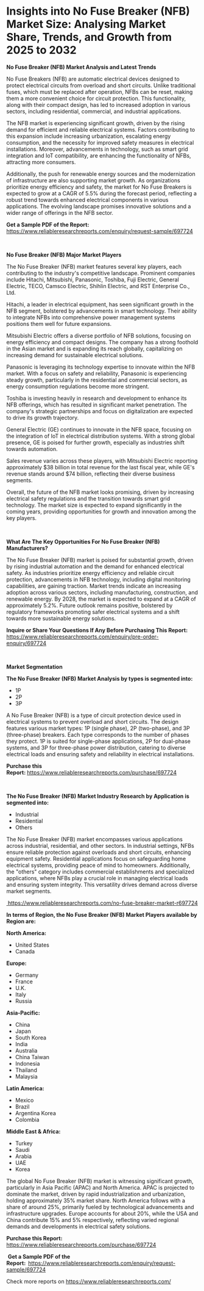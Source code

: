 <p><h1>Insights into No Fuse Breaker (NFB) Market Size: Analysing Market Share, Trends, and Growth from 2025 to 2032</h1></p><p><strong>No Fuse Breaker (NFB) Market Analysis and Latest Trends</strong></p>
<p><p>No Fuse Breakers (NFB) are automatic electrical devices designed to protect electrical circuits from overload and short circuits. Unlike traditional fuses, which must be replaced after operation, NFBs can be reset, making them a more convenient choice for circuit protection. This functionality, along with their compact design, has led to increased adoption in various sectors, including residential, commercial, and industrial applications.</p><p>The NFB market is experiencing significant growth, driven by the rising demand for efficient and reliable electrical systems. Factors contributing to this expansion include increasing urbanization, escalating energy consumption, and the necessity for improved safety measures in electrical installations. Moreover, advancements in technology, such as smart grid integration and IoT compatibility, are enhancing the functionality of NFBs, attracting more consumers.</p><p>Additionally, the push for renewable energy sources and the modernization of infrastructure are also supporting market growth. As organizations prioritize energy efficiency and safety, the market for No Fuse Breakers is expected to grow at a CAGR of 5.5% during the forecast period, reflecting a robust trend towards enhanced electrical components in various applications. The evolving landscape promises innovative solutions and a wider range of offerings in the NFB sector.</p></p>
<p><strong>Get a Sample PDF of the Report:&nbsp;</strong> <a href="https://www.reliableresearchreports.com/enquiry/request-sample/697724?utm_campaign=2891&utm_medium=2&utm_source=Github&utm_content=ia&utm_term=27022025&utm_id=no-fuse-breaker-nfb">https://www.reliableresearchreports.com/enquiry/request-sample/697724</a></p>
<p>&nbsp;</p>
<p><strong>No Fuse Breaker (NFB) Major Market Players</strong></p>
<p><p>The No Fuse Breaker (NFB) market features several key players, each contributing to the industry's competitive landscape. Prominent companies include Hitachi, Mitsubishi, Panasonic, Toshiba, Fuji Electric, General Electric, TECO, Camsco Electric, Shihlin Electric, and RST Enterprise Co., Ltd.</p><p>Hitachi, a leader in electrical equipment, has seen significant growth in the NFB segment, bolstered by advancements in smart technology. Their ability to integrate NFBs into comprehensive power management systems positions them well for future expansions.</p><p>Mitsubishi Electric offers a diverse portfolio of NFB solutions, focusing on energy efficiency and compact designs. The company has a strong foothold in the Asian market and is expanding its reach globally, capitalizing on increasing demand for sustainable electrical solutions.</p><p>Panasonic is leveraging its technology expertise to innovate within the NFB market. With a focus on safety and reliability, Panasonic is experiencing steady growth, particularly in the residential and commercial sectors, as energy consumption regulations become more stringent.</p><p>Toshiba is investing heavily in research and development to enhance its NFB offerings, which has resulted in significant market penetration. The company's strategic partnerships and focus on digitalization are expected to drive its growth trajectory.</p><p>General Electric (GE) continues to innovate in the NFB space, focusing on the integration of IoT in electrical distribution systems. With a strong global presence, GE is poised for further growth, especially as industries shift towards automation.</p><p>Sales revenue varies across these players, with Mitsubishi Electric reporting approximately $38 billion in total revenue for the last fiscal year, while GE's revenue stands around $74 billion, reflecting their diverse business segments.</p><p>Overall, the future of the NFB market looks promising, driven by increasing electrical safety regulations and the transition towards smart grid technology. The market size is expected to expand significantly in the coming years, providing opportunities for growth and innovation among the key players.</p></p>
<p>&nbsp;</p>
<p><strong>What Are The Key Opportunities For No Fuse Breaker (NFB) Manufacturers?</strong></p>
<p><p>The No Fuse Breaker (NFB) market is poised for substantial growth, driven by rising industrial automation and the demand for enhanced electrical safety. As industries prioritize energy efficiency and reliable circuit protection, advancements in NFB technology, including digital monitoring capabilities, are gaining traction. Market trends indicate an increasing adoption across various sectors, including manufacturing, construction, and renewable energy. By 2028, the market is expected to expand at a CAGR of approximately 5.2%. Future outlook remains positive, bolstered by regulatory frameworks promoting safer electrical systems and a shift towards more sustainable energy solutions.</p></p>
<p><strong>Inquire or Share Your Questions If Any Before Purchasing This Report:</strong> <a href="https://www.reliableresearchreports.com/enquiry/pre-order-enquiry/697724?utm_campaign=2891&utm_medium=2&utm_source=Github&utm_content=ia&utm_term=27022025&utm_id=no-fuse-breaker-nfb">https://www.reliableresearchreports.com/enquiry/pre-order-enquiry/697724</a></p>
<p>&nbsp;</p>
<p><strong>Market Segmentation</strong></p>
<p><strong>The No Fuse Breaker (NFB) Market Analysis by types is segmented into:</strong></p>
<p><ul><li>1P</li><li>2P</li><li>3P</li></ul></p>
<p><p>A No Fuse Breaker (NFB) is a type of circuit protection device used in electrical systems to prevent overload and short circuits. The design features various market types: 1P (single phase), 2P (two-phase), and 3P (three-phase) breakers. Each type corresponds to the number of phases they protect. 1P is suited for single-phase applications, 2P for dual-phase systems, and 3P for three-phase power distribution, catering to diverse electrical loads and ensuring safety and reliability in electrical installations.</p></p>
<p><strong>Purchase this Report:&nbsp;</strong><a href="https://www.reliableresearchreports.com/purchase/697724?utm_campaign=2891&utm_medium=2&utm_source=Github&utm_content=ia&utm_term=27022025&utm_id=no-fuse-breaker-nfb">https://www.reliableresearchreports.com/purchase/697724</a></p>
<p>&nbsp;</p>
<p><strong>The No Fuse Breaker (NFB) Market Industry Research by Application is segmented into:</strong></p>
<p><ul><li>Industrial</li><li>Residential</li><li>Others</li></ul></p>
<p><p>The No Fuse Breaker (NFB) market encompasses various applications across industrial, residential, and other sectors. In industrial settings, NFBs ensure reliable protection against overloads and short circuits, enhancing equipment safety. Residential applications focus on safeguarding home electrical systems, providing peace of mind to homeowners. Additionally, the "others" category includes commercial establishments and specialized applications, where NFBs play a crucial role in managing electrical loads and ensuring system integrity. This versatility drives demand across diverse market segments.</p></p>
<p><a href="https://www.reliableresearchreports.com/no-fuse-breaker-market-r697724?utm_campaign=2891&utm_medium=2&utm_source=Github&utm_content=ia&utm_term=27022025&utm_id=no-fuse-breaker-nfb">&nbsp;https://www.reliableresearchreports.com/no-fuse-breaker-market-r697724</a></p>
<p><strong>In terms of Region, the No Fuse Breaker (NFB) Market Players available by Region are:</strong></p>
<p>
    <p> <strong> North America: </strong>
        <ul>
            <li>United States</li>
            <li>Canada</li>
        </ul>
        </p> 
    <p> <strong> Europe: </strong>
        <ul>
            <li>Germany</li>
            <li>France</li>
            <li>U.K.</li>
            <li>Italy</li>
            <li>Russia</li>
        </ul>
        </p> 
    <p> <strong> Asia-Pacific: </strong>
        <ul>
            <li>China</li>
            <li>Japan</li>
            <li>South Korea</li>
            <li>India</li>
            <li>Australia</li>
            <li>China Taiwan</li>
            <li>Indonesia</li>
            <li>Thailand</li>
            <li>Malaysia</li>
        </ul>
        </p> 
    <p> <strong> Latin America: </strong>
        <ul>
            <li>Mexico</li>
            <li>Brazil</li>
            <li>Argentina Korea</li>
            <li>Colombia</li>
        </ul>
        </p> 
    <p> <strong> Middle East & Africa: </strong>
        <ul>
            <li>Turkey</li>
            <li>Saudi</li>
            <li>Arabia</li>
            <li>UAE</li>
            <li>Korea</li>
        </ul>
    </p>
    </p>
<p><p>The global No Fuse Breaker (NFB) market is witnessing significant growth, particularly in Asia Pacific (APAC) and North America. APAC is projected to dominate the market, driven by rapid industrialization and urbanization, holding approximately 35% market share. North America follows with a share of around 25%, primarily fueled by technological advancements and infrastructure upgrades. Europe accounts for about 20%, while the USA and China contribute 15% and 5% respectively, reflecting varied regional demands and developments in electrical safety solutions.</p></p>
<p><strong>Purchase this Report: </strong><a href="https://www.reliableresearchreports.com/purchase/697724?utm_campaign=2891&utm_medium=2&utm_source=Github&utm_content=ia&utm_term=27022025&utm_id=no-fuse-breaker-nfb">https://www.reliableresearchreports.com/purchase/697724</a></p>
<p>&nbsp;<strong>Get a Sample PDF of the Report:&nbsp;&nbsp;</strong><a href="https://www.reliableresearchreports.com/enquiry/request-sample/697724?utm_campaign=2891&utm_medium=2&utm_source=Github&utm_content=ia&utm_term=27022025&utm_id=no-fuse-breaker-nfb">https://www.reliableresearchreports.com/enquiry/request-sample/697724</a></p>
<p><strong></strong></p>
<p>Check more reports on <a href="https://www.reliableresearchreports.com/?utm_campaign=2891&utm_medium=2&utm_source=Github&utm_content=ia&utm_term=27022025&utm_id=no-fuse-breaker-nfb">https://www.reliableresearchreports.com/</a></p>